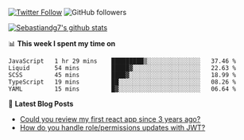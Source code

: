 <!--
[![visitors](https://visitor-badge.glitch.me/badge?page_id=sebastiandg7.sebastiandg7)](https://github.com/sebastiandg7)
-->
[![Twitter Follow](https://img.shields.io/twitter/follow/sebastiandg7?style=social&label=Follow)](https://twitter.com/sebastiandg7)
![GitHub followers](https://img.shields.io/github/followers/sebastiandg7?label=Follow&style=social)

[![Sebastiandg7's github stats](https://github-readme-stats.vercel.app/api?username=sebastiandg7)](https://github.com/anuraghazra/github-readme-stats)

📊 **This week I spent my time on**
<!--START_SECTION:waka-->
```text
JavaScript   1 hr 29 mins    █████████▒░░░░░░░░░░░░░░░   37.46 % 
Liquid       54 mins         █████▓░░░░░░░░░░░░░░░░░░░   22.63 % 
SCSS         45 mins         ████▓░░░░░░░░░░░░░░░░░░░░   18.99 % 
TypeScript   19 mins         ██░░░░░░░░░░░░░░░░░░░░░░░   08.26 % 
YAML         15 mins         █▓░░░░░░░░░░░░░░░░░░░░░░░   06.64 % 
```
<!--END_SECTION:waka-->

📕 **Latest Blog Posts**
<!-- BLOG-POST-LIST:START -->
- [Could you review my first react app since 3 years ago?](https://dev.to/sebastiandg7/could-you-review-my-first-react-app-since-3-years-ago-3nbh)
- [How do you handle role/permissions updates with JWT?](https://dev.to/sebastiandg7/how-do-you-handle-role-permissions-updates-with-jwt-3778)
<!-- BLOG-POST-LIST:END -->
